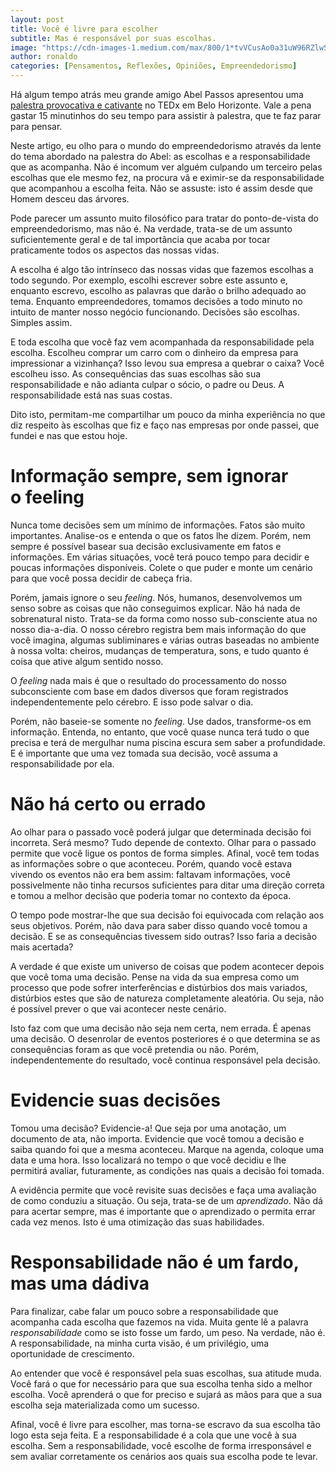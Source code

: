 ```yaml
---
layout: post
title: Você é livre para escolher
subtitle: Mas é responsável por suas escolhas.
image: "https://cdn-images-1.medium.com/max/800/1*tvVCusAo0a31uW96RZlwSg.jpeg"
author: ronaldo
categories: [Pensamentos, Reflexões, Opiniões, Empreendedorismo]
---
```

Há algum tempo atrás meu grande amigo Abel Passos apresentou uma [palestra
provocativa e cativante](https://youtu.be/1CPgtTYlZPY) no TEDx em Belo
Horizonte. Vale a pena gastar 15 minutinhos do seu tempo para assistir à
palestra, que te faz parar para pensar.

Neste artigo, eu olho para o mundo do empreendedorismo através da lente
do tema abordado na palestra do Abel: as escolhas e a responsabilidade
que as acompanha. Não é incomum ver alguém culpando um terceiro pelas
escolhas que ele mesmo fez, na procura vã e eximir-se da
responsabilidade que acompanhou a escolha feita. Não se assuste: isto é
assim desde que Homem desceu das árvores.

Pode parecer um assunto muito filosófico para tratar do ponto-de-vista
do empreendedorismo, mas não é. Na verdade, trata-se de um assunto
suficientemente geral e de tal importância que acaba por tocar
praticamente todos os aspectos das nossas vidas.

A escolha é algo tão intrínseco das nossas vidas que fazemos escolhas a
todo segundo. Por exemplo, escolhi escrever sobre este assunto e,
enquanto escrevo, escolho as palavras que darão o brilho adequado ao
tema. Enquanto empreendedores, tomamos decisões a todo minuto no intuito
de manter nosso negócio funcionando. Decisões são escolhas. Simples
assim.

E toda escolha que você faz vem acompanhada da responsabilidade pela
escolha. Escolheu comprar um carro com o dinheiro da empresa para
impressionar a vizinhança? Isso levou sua empresa a quebrar o caixa?
Você escolheu isso. As consequências das suas escolhas são sua
responsabilidade e não adianta culpar o sócio, o padre ou Deus. A
responsabilidade está nas suas costas.

Dito isto, permitam-me compartilhar um pouco da minha experiência no que
diz respeito às escolhas que fiz e faço nas empresas por onde passei,
que fundei e nas que estou hoje.

# Informação sempre, sem ignorar o feeling

Nunca tome decisões sem um mínimo de informações. Fatos são muito
importantes. Analise-os e entenda o que os fatos lhe dizem. Porém, nem
sempre é possível basear sua decisão exclusivamente em fatos e
informações. Em várias situações, você terá pouco tempo para decidir e
poucas informações disponíveis. Colete o que puder e monte um cenário
para que você possa decidir de cabeça fria.

Porém, jamais ignore o seu *feeling*. Nós, humanos, desenvolvemos um
senso sobre as coisas que não conseguimos explicar. Não há nada de
sobrenatural nisto. Trata-se da forma como nosso sub-consciente atua no
nosso dia-a-dia. O nosso cérebro registra bem mais informação do que
você imagina, algumas subliminares e várias outras baseadas no ambiente
à nossa volta: cheiros, mudanças de temperatura, sons, e tudo quanto é
coisa que ative algum sentido nosso.

O *feeling* nada mais é que o resultado do processamento do nosso
subconsciente com base em dados diversos que foram registrados
independentemente pelo cérebro. E isso pode salvar o dia.

Porém, não baseie-se somente no *feeling*. Use dados, transforme-os em
informação. Entenda, no entanto, que você quase nunca terá tudo o que
precisa e terá de mergulhar numa piscina escura sem saber a
profundidade. E é importante que uma vez tomada sua decisão, você assuma
a responsabilidade por ela.

# Não há certo ou errado

Ao olhar para o passado você poderá julgar que determinada decisão foi
incorreta. Será mesmo? Tudo depende de contexto. Olhar para o passado
permite que você ligue os pontos de forma simples. Afinal, você tem
todas as informações sobre o que aconteceu. Porém, quando você estava
vivendo os eventos não era bem assim: faltavam informações, você
possivelmente não tinha recursos suficientes para ditar uma direção
correta e tomou a melhor decisão que poderia tomar no contexto da época.

O tempo pode mostrar-lhe que sua decisão foi equivocada com relação aos
seus objetivos. Porém, não dava para saber disso quando você tomou a
decisão. E se as consequências tivessem sido outras? Isso faria a
decisão mais acertada?

A verdade é que existe um universo de coisas que podem acontecer depois
que você toma uma decisão. Pense na vida da sua empresa como um processo
que pode sofrer interferências e distúrbios dos mais variados,
distúrbios estes que são de natureza completamente aleatória. Ou seja,
não é possível prever o que vai acontecer neste cenário.

Isto faz com que uma decisão não seja nem certa, nem errada. É apenas
uma decisão. O desenrolar de eventos posteriores é o que determina se as
consequências foram as que você pretendia ou não. Porém,
independentemente do resultado, você continua responsável pela decisão.

# Evidencie suas decisões

Tomou uma decisão? Evidencie-a! Que seja por uma anotação, um documento
de ata, não importa. Evidencie que você tomou a decisão e saiba quando
foi que a mesma aconteceu. Marque na agenda, coloque uma data e uma
hora. Isso localizará no tempo o que você decidiu e lhe permitirá
avaliar, futuramente, as condições nas quais a decisão foi tomada.

A evidência permite que você revisite suas decisões e faça uma avaliação
de como conduziu a situação. Ou seja, trata-se de um *aprendizado*. Não
dá para acertar sempre, mas é importante que o aprendizado o permita
errar cada vez menos. Isto é uma otimização das suas habilidades.

# Responsabilidade não é um fardo, mas uma dádiva

Para finalizar, cabe falar um pouco sobre a responsabilidade que
acompanha cada escolha que fazemos na vida. Muita gente lê a palavra
*responsabilidade* como se isto fosse um fardo, um peso. Na verdade, não
é. A responsabilidade, na minha curta visão, é um privilégio, uma
oportunidade de crescimento.

Ao entender que você é responsável pela suas escolhas, sua atitude muda.
Você fará o que for necessário para que sua escolha tenha sido a melhor
escolha. Você aprenderá o que for preciso e sujará as mãos para que a
sua escolha seja materializada como um sucesso.

Afinal, você é livre para escolher, mas torna-se escravo da sua escolha
tão logo esta seja feita. E a responsabilidade é a cola que une você à
sua escolha. Sem a responsabilidade, você escolhe de forma irresponsável
e sem avaliar corretamente os cenários aos quais sua escolha pode te
levar.
